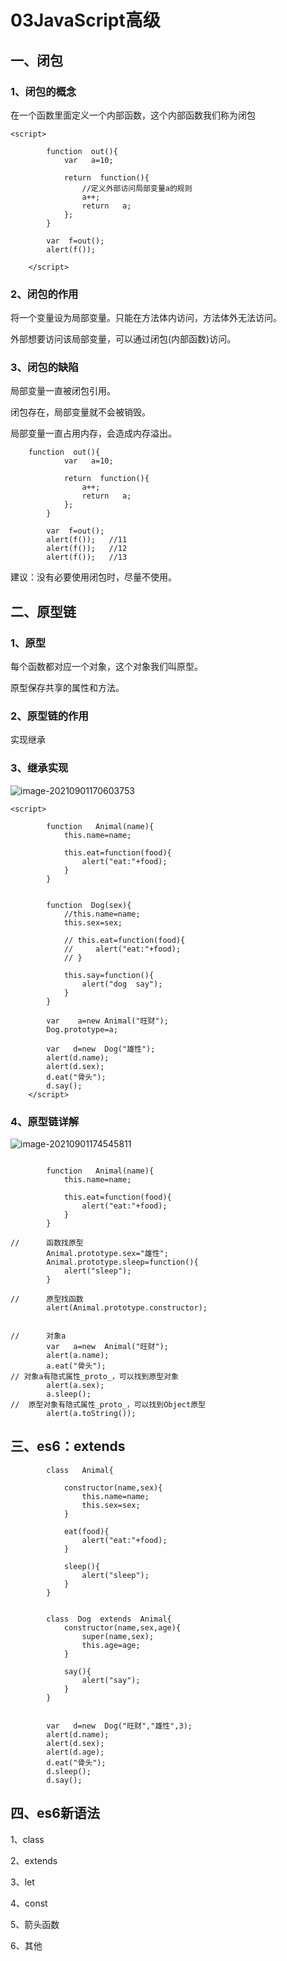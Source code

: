 # 03JavaScript高级

## 一、闭包

### 1、闭包的概念

在一个函数里面定义一个内部函数，这个内部函数我们称为闭包



```
<script>

        function  out(){
            var   a=10;

            return  function(){
            	//定义外部访问局部变量a的规则
            	a++;
                return   a; 
            };
        }

        var  f=out();
        alert(f());

    </script>
```



### 2、闭包的作用

将一个变量设为局部变量。只能在方法体内访问，方法体外无法访问。

外部想要访问该局部变量，可以通过闭包(内部函数)访问。





### 3、闭包的缺陷

局部变量一直被闭包引用。

闭包存在，局部变量就不会被销毁。

局部变量一直占用内存，会造成内存溢出。

```
 	function  out(){
            var   a=10;

            return  function(){
                a++;
                return   a; 
            };
        }

        var  f=out();
        alert(f());   //11
        alert(f());   //12
        alert(f());   //13
```

建议：没有必要使用闭包时，尽量不使用。



## 二、原型链

### 1、原型

每个函数都对应一个对象，这个对象我们叫原型。

原型保存共享的属性和方法。



### 2、原型链的作用

实现继承



### 3、继承实现

![image-20210901170603753](03JavaScript高级.assets/image-20210901170603753.png)



```
<script>

        function   Animal(name){
            this.name=name;

            this.eat=function(food){
                alert("eat:"+food);
            }
        }


        function  Dog(sex){
            //this.name=name;
            this.sex=sex;

            // this.eat=function(food){
            //     alert("eat:"+food);    
            // }

            this.say=function(){
                alert("dog  say");
            }
        }

        var    a=new Animal("旺财");
        Dog.prototype=a;

        var   d=new  Dog("雄性");
        alert(d.name);
        alert(d.sex);
        d.eat("骨头");
        d.say();
    </script>
```



### 4、原型链详解

![image-20210901174545811](03JavaScript高级.assets/image-20210901174545811.png)



```

        function   Animal(name){
            this.name=name;

            this.eat=function(food){
                alert("eat:"+food);
            }
        }

//      函数找原型
        Animal.prototype.sex="雄性";
        Animal.prototype.sleep=function(){
            alert("sleep");
        }

//      原型找函数
        alert(Animal.prototype.constructor);


//      对象a
        var   a=new  Animal("旺财");
        alert(a.name);
        a.eat("骨头");
// 对象a有隐式属性_proto_，可以找到原型对象
        alert(a.sex);
        a.sleep();
//  原型对象有隐式属性_proto_，可以找到Object原型    
        alert(a.toString());

```





## 三、es6：extends

```
        class   Animal{

            constructor(name,sex){
                this.name=name;
                this.sex=sex;
            }

            eat(food){
                alert("eat:"+food);
            }

            sleep(){
                alert("sleep");
            }
        }


        class  Dog  extends  Animal{
            constructor(name,sex,age){
                super(name,sex);
                this.age=age;
            }

            say(){
                alert("say");
            }
        }


        var   d=new  Dog("旺财","雄性",3);
        alert(d.name);
        alert(d.sex);
        alert(d.age);
        d.eat("骨头");
        d.sleep();
        d.say();
```



## 四、es6新语法

1、class

2、extends

3、let

4、const

5、箭头函数

6、其他